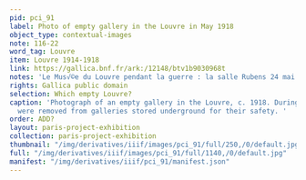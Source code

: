 ```yaml
---
pid: pci_91
label: Photo of empty gallery in the Louvre in May 1918
object_type: contextual-images
note: 116-22
word_tag: Louvre
item: Louvre 1914-1918
link: https://gallica.bnf.fr/ark:/12148/btv1b9030968t
notes: 'Le Mus√©e du Louvre pendant la guerre : la salle Rubens 24 mai 1918'
rights: Gallica public domain
selection: Which empty Louvre?
caption: 'Photograph of an empty gallery in the Louvre, c. 1918. During the war, paintings
  were removed from galleries stored underground for their safety. '
order: ADD?
layout: paris-project-exhibition
collection: paris-project-exhibition
thumbnail: "/img/derivatives/iiif/images/pci_91/full/250,/0/default.jpg"
full: "/img/derivatives/iiif/images/pci_91/full/1140,/0/default.jpg"
manifest: "/img/derivatives/iiif/pci_91/manifest.json"
---
```

